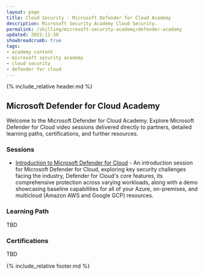 ```yaml
---
layout: page
title: Cloud Security - Microsoft Defender for Cloud Academy
description: Microsoft Security Academy Cloud Security.
permalink: /skilling/microsoft-security-academy/defender-academy
updated: 2022-11-30
showbreadcrumb: true
tags: 
- academy content
- microsoft security academy
- cloud security
- defender for cloud
---
```


{% include_relative header.md %}

## Microsoft Defender for Cloud Academy
Welcome to the Microsoft Defender for Cloud Academy. Explore Microsoft Defender for Cloud video sessions delivered directly to partners, detailed learning paths, certifications, and further resources.


### Sessions
* [Introduction to Microsoft Defender for Cloud](https://www.youtube.com/watch?v=SPle4DyJ00A) - An introduction session for Microsoft Defender for Cloud, exploring key security challenges facing the industry, Defender for Cloud's core features, its comprehensive protection across varying workloads, along with a demo showcasing baseline capabilities for all of your Azure, on-premises, and multicloud (Amazon AWS and Google GCP) resources.


### Learning Path
TBD

### Certifications
TBD


{% include_relative footer.md %}